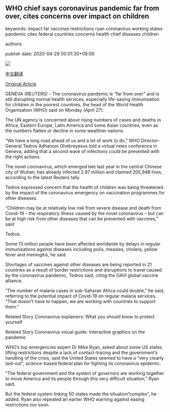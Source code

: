 ## WHO chief says coronavirus pandemic far from over, cites concerns over impact on children

keywords: impact far vaccines restrictions ryan coronavirus working states pandemic cites federal countries concerns health chief diseases children

authors: 

publish date: 2020-04-28 00:01:30+08:00

![](https://www.straitstimes.com/sites/default/files/styles/x_large/public/articles/2020/04/28/file7abhh6hjsw7t6ervdo.jpg?itok=hxBSLfvM)

[中文翻译](WHO%20chief%20says%20coronavirus%20pandemic%20far%20from%20over%2C%20cites%20concerns%20over%20impact%20on%20children_zh.md)

[Original Article](https://www.straitstimes.com/world/europe/who-chief-says-coronavirus-pandemic-far-from-over-cites-concerns-over-impact-on)

GENEVA (REUTERS) - The coronavirus pandemic is “far from over” and is still disrupting normal health services, especially life-saving immunisation for children in the poorest countries, the head of the World Health Organisation (WHO) said on Monday (April 27).

The UN agency is concerned about rising numbers of cases and deaths in Africa, Eastern Europe, Latin America and some Asian countries, even as the numbers flatten or decline in some wealthier nations.

“We have a long road ahead of us and a lot of work to do,” WHO Director-General Tedros Adhanom Ghebreyesus told a virtual news conference in Geneva, adding that a second wave of infections could be prevented with the right actions.

The novel coronavirus, which emerged late last year in the central Chinese city of Wuhan, has already infected 2.97 million and claimed 205,948 lives, according to the latest Reuters tally.

Tedros expressed concern that the health of children was being threatened by the impact of the coronavirus emergency on vaccination programmes for other diseases.

“Children may be at relatively low risk from severe disease and death from Covid-19 – the respiratory illness caused by the novel coronavirus – but can be at high risk from other diseases that can be prevented with vaccines,” said

Tedros.

Some 13 million people have been affected worldwide by delays in regular immunisations against diseases including polio, measles, cholera, yellow fever and meningitis, he said.

Shortages of vaccines against other diseases are being reported in 21 countries as a result of border restrictions and disruptions to travel caused by the coronavirus pandemic, Tedros said, citing the GAVI global vaccine alliance.

“The number of malaria cases in sub-Saharan Africa could double,” he said, referring to the potential impact of Covid-19 on regular malaria services. “That doesn’t have to happen, we are working with countries to support them.”

Related Story Coronavirus explainers: What you should know to protect yourself

Related Story Coronavirus visual guide: Interactive graphics on the pandemic

WHO’s top emergencies expert Dr Mike Ryan, asked about some US states lifting restrictions despite a lack of contact-tracing and the government’s handling of the crisis, said the United States seemed to have a “very clearly laid-out”, science-based federal plan for fighting its coronavirus epidemic.

“The federal government and the system of governors are working together to move America and its people through this very difficult situation,” Ryan said.

But the federal system linking 50 states made the situation“complex”, he added. Ryan also repeated an earlier WHO warning against easing restrictions too soon.